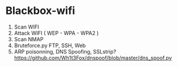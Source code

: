 # Blackbox-wifi

1. Scan WIFI
2. Attack WIFI ( WEP - WPA - WPA2 )
3. Scan NMAP
4. Bruteforce.py FTP, SSH, Web
5. ARP poisonning, DNS Spoofing, SSLstrip? https://github.com/Wh1t3Fox/dnspoof/blob/master/dns_spoof.py
